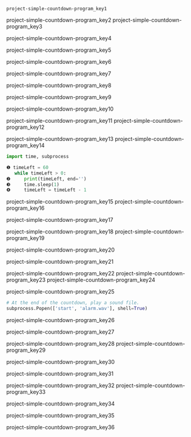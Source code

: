 ```ngMeta
project-simple-countdown-program_key1
```

project-simple-countdown-program_key2
project-simple-countdown-program_key3


project-simple-countdown-program_key4


project-simple-countdown-program_key5


project-simple-countdown-program_key6


project-simple-countdown-program_key7


project-simple-countdown-program_key8


project-simple-countdown-program_key9


project-simple-countdown-program_key10


project-simple-countdown-program_key11
project-simple-countdown-program_key12



project-simple-countdown-program_key13
project-simple-countdown-program_key14
```python
import time, subprocess

❶ timeLeft = 60
   while timeLeft > 0:
❷     print(timeLeft, end='')
❸     time.sleep(1)
❹     timeLeft = timeLeft - 1
```
project-simple-countdown-program_key15
project-simple-countdown-program_key16


project-simple-countdown-program_key17


project-simple-countdown-program_key18
project-simple-countdown-program_key19


project-simple-countdown-program_key20


project-simple-countdown-program_key21



project-simple-countdown-program_key22
project-simple-countdown-program_key23
project-simple-countdown-program_key24


project-simple-countdown-program_key25
```python
# At the end of the countdown, play a sound file.
subprocess.Popen(['start', 'alarm.wav'], shell=True)
```
project-simple-countdown-program_key26


project-simple-countdown-program_key27


project-simple-countdown-program_key28
project-simple-countdown-program_key29


project-simple-countdown-program_key30


project-simple-countdown-program_key31


project-simple-countdown-program_key32
project-simple-countdown-program_key33


project-simple-countdown-program_key34


project-simple-countdown-program_key35


project-simple-countdown-program_key36
